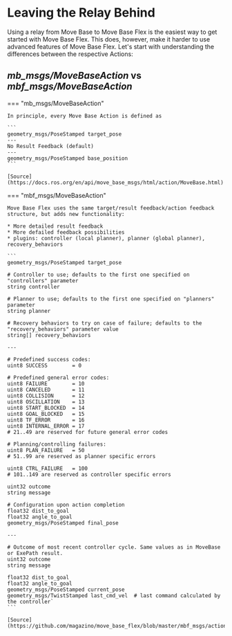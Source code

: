 # Leaving the Relay Behind

Using a relay from Move Base to Move Base Flex is the easiest way to get started with Move Base Flex. This does, however, make it harder to use advanced features of Move Base Flex. Let's start with understanding the differences between the respective Actions:

## *mb_msgs/MoveBaseAction* vs *mbf_msgs/MoveBaseAction*

=== "mb_msgs/MoveBaseAction"

    In principle, every Move Base Action is defined as

    ```
    geometry_msgs/PoseStamped target_pose
    ---
    No Result Feedback (default)
    ---
    geometry_msgs/PoseStamped base_position
    ```

    [Source](https://docs.ros.org/en/api/move_base_msgs/html/action/MoveBase.html)

=== "mbf_msgs/MoveBaseAction"

    Move Base Flex uses the same target/result feedback/action feedback structure, but adds new functionality:
    
    * More detailed result feedback
    * More defailed feedback possibilities
    * plugins: controller (local planner), planner (global planner), recovery_behaviors 

    ```
    geometry_msgs/PoseStamped target_pose

    # Controller to use; defaults to the first one specified on "controllers" parameter
    string controller

    # Planner to use; defaults to the first one specified on "planners" parameter
    string planner

    # Recovery behaviors to try on case of failure; defaults to the "recovery_behaviors" parameter value
    string[] recovery_behaviors

    ---

    # Predefined success codes:
    uint8 SUCCESS        = 0

    # Predefined general error codes:
    uint8 FAILURE        = 10
    uint8 CANCELED       = 11
    uint8 COLLISION      = 12
    uint8 OSCILLATION    = 13
    uint8 START_BLOCKED  = 14
    uint8 GOAL_BLOCKED   = 15
    uint8 TF_ERROR       = 16
    uint8 INTERNAL_ERROR = 17
    # 21..49 are reserved for future general error codes

    # Planning/controlling failures:
    uint8 PLAN_FAILURE   = 50
    # 51..99 are reserved as planner specific errors

    uint8 CTRL_FAILURE   = 100
    # 101..149 are reserved as controller specific errors

    uint32 outcome
    string message

    # Configuration upon action completion
    float32 dist_to_goal
    float32 angle_to_goal
    geometry_msgs/PoseStamped final_pose

    ---

    # Outcome of most recent controller cycle. Same values as in MoveBase or ExePath result.
    uint32 outcome
    string message

    float32 dist_to_goal
    float32 angle_to_goal
    geometry_msgs/PoseStamped current_pose
    geometry_msgs/TwistStamped last_cmd_vel  # last command calculated by the controller`
    ```

    [Source](https://github.com/magazino/move_base_flex/blob/master/mbf_msgs/action/MoveBase.action)